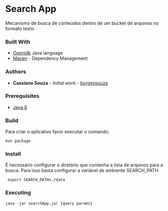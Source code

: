 # Search App
Mecanismo de busca de conteúdos dentro de um bucket de arquivos no formato texto.


### Built With
* [Openjdk](https://openjdk.java.net/)  Java language
* [Maven](https://maven.apache.org/) - Dependency Management

### Authors
* **Cassiano Souza** - *Initial work* - [borgessouza](https://github.com/borgessouza)


### Prerequisites
* [Java 8](https://openjdk.java.net/projects/jdk8/)

### Build
Para criar o aplicativo favor executar o comando:
```
mvn package
```

### Install
É necessário configurar o diretório que contenha a lista de arquivos para a busca.
Para isso basta configurar a variável de ambiente SEARCH_PATH 

```
 export SEARCH_PATH=./data
```

### Executing 
```
java -jar searchApp.jar {query params}
```